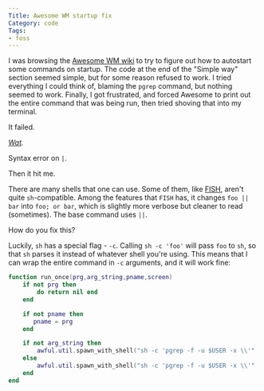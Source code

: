 ```yaml
---
Title: Awesome WM startup fix
Category: code
Tags:
- foss
---
```


I was browsing the [Awesome WM wiki][Awesome wiki] to try to figure out how to autostart some commands on startup. The code at the end of the "Simple way" section seemed simple, but for some reason refused to work. I tried everything I could think of, blaming the `pgrep` command, but nothing seemed to work. Finally, I got frustrated, and forced Awesome to print out the entire command that was being run, then tried shoving that into my terminal.

It failed.

*[Wat].*

Syntax error on `|`.

Then it hit me.

There are many shells that one can use. Some of them, like [FISH], aren't quite `sh`-compatible. Among the features that `FISH` has, it changes `foo || bar` into `foo; or bar`, which is slightly more verbose but cleaner to read (sometimes). The base command uses `||`.

How do you fix this?

Luckily, `sh` has a special flag - `-c`. Calling `sh -c 'foo'` will pass `foo` to `sh`, so that `sh` parses it instead of whatever shell you're using. This means that I can wrap the entire command in `-c` arguments, and it will work fine:

```lua
function run_once(prg,arg_string,pname,screen)
    if not prg then
        do return nil end
    end

    if not pname then
       pname = prg
    end

    if not arg_string then
        awful.util.spawn_with_shell("sh -c 'pgrep -f -u $USER -x \\'" .. pname .. "\\' || (" .. prg .. ")'",screen)
    else
        awful.util.spawn_with_shell("sh -c 'pgrep -f -u $USER -x \\'" .. pname .. " ".. arg_string .."\\' || (" .. prg .. " " .. arg_string .. ")'",screen)
    end
end

```

[Awesome wiki]: http://awesome.naquadah.org/wiki/Autostart#Simple_way
[Wat]: https://www.destroyallsoftware.com/talks/wat
[FISH]: http://fishshell.com/
